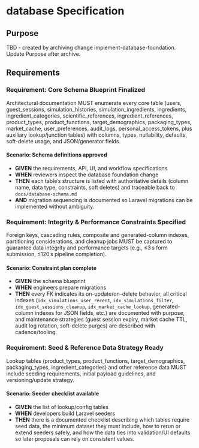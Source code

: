 # database Specification

## Purpose
TBD - created by archiving change implement-database-foundation. Update Purpose after archive.
## Requirements
### Requirement: Core Schema Blueprint Finalized
Architectural documentation MUST enumerate every core table (users, guest_sessions, simulation_histories, simulation_ingredients, ingredients, ingredient_categories, scientific_references, ingredient_references, product_types, product_functions, target_demographics, packaging_types, market_cache, user_preferences, audit_logs, personal_access_tokens, plus auxiliary lookup/junction tables) with columns, types, nullability, defaults, soft-delete usage, and JSON/generator fields.

#### Scenario: Schema definitions approved
- **GIVEN** the requirements, API, UI, and workflow specifications
- **WHEN** reviewers inspect the database foundation change
- **THEN** each table’s structure is listed with authoritative details (column name, data type, constraints, soft deletes) and traceable back to `docs/database-schema.md`
- **AND** migration sequencing is documented so Laravel migrations can be implemented without ambiguity.

### Requirement: Integrity & Performance Constraints Specified
Foreign keys, cascading rules, composite and generated-column indexes, partitioning considerations, and cleanup jobs MUST be captured to guarantee data integrity and performance targets (e.g., ≤3 s form submission, ≤120 s pipeline completion).

#### Scenario: Constraint plan complete
- **GIVEN** the schema blueprint
- **WHEN** engineers prepare migrations
- **THEN** every FK indicates its on-update/on-delete behavior, all critical indexes (`idx_simulations_user_recent`, `idx_simulations_filter`, `idx_guest_sessions_cleanup`, `idx_market_cache_lookup`, generated-column indexes for JSON fields, etc.) are documented with purpose, and maintenance strategies (guest session expiry, market cache TTL, audit log rotation, soft-delete purges) are described with cadence/tooling.

### Requirement: Seed & Reference Data Strategy Ready
Lookup tables (product_types, product_functions, target_demographics, packaging_types, ingredient_categories) and other reference data MUST include seeding requirements, initial payload guidelines, and versioning/update strategy.

#### Scenario: Seeder checklist available
- **GIVEN** the list of lookup/config tables
- **WHEN** developers build Laravel seeders
- **THEN** there is a documented checklist describing which tables require seed data, the minimum dataset they must include, how to rerun or extend seeders safely, and how the data ties into validation/UI defaults so later proposals can rely on consistent values.

